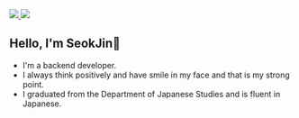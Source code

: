 
<div align="left">
<!-- Portfolio -->
  <a href="https://mire-aster-d61.notion.site/Portfolio-BaeSeokJin-1a4d97e749bd406091e5b8e4246fec96" target="_blank">
    <img src="http://img.shields.io/badge/-Portfolio-FF6550?style=flat-square&logo=AffinityPublisher&logoColor=ffffff"/>
  </a>
<!-- Blog -->
  <a href="https://blog.naver.com/htdocs16bsj" target="_blank">
    <img src="http://img.shields.io/badge/-Blog-00c73c?style=flat-square&logo=Leaflet&logoColor=ffffff"/>
  </a>
</div>

## Hello, I'm SeokJin👋
   * I'm a backend developer.
   * I always think positively and have smile in my face and that is my strong point.
   * I graduated from the Department of Japanese Studies and is fluent in Japanese.
